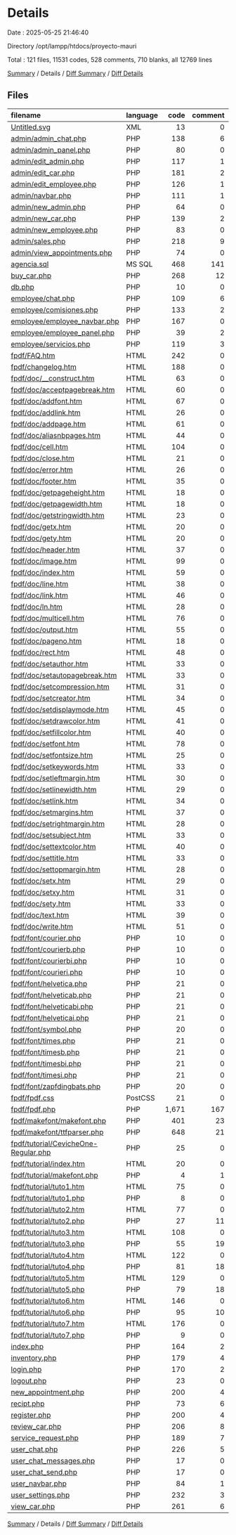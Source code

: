 # Details

Date : 2025-05-25 21:46:40

Directory /opt/lampp/htdocs/proyecto-mauri

Total : 121 files,  11531 codes, 528 comments, 710 blanks, all 12769 lines

[Summary](results.md) / Details / [Diff Summary](diff.md) / [Diff Details](diff-details.md)

## Files
| filename | language | code | comment | blank | total |
| :--- | :--- | ---: | ---: | ---: | ---: |
| [Untitled.svg](/Untitled.svg) | XML | 13 | 0 | 1 | 14 |
| [admin/admin\_chat.php](/admin/admin_chat.php) | PHP | 138 | 6 | 6 | 150 |
| [admin/admin\_panel.php](/admin/admin_panel.php) | PHP | 80 | 0 | 1 | 81 |
| [admin/edit\_admin.php](/admin/edit_admin.php) | PHP | 117 | 1 | 13 | 131 |
| [admin/edit\_car.php](/admin/edit_car.php) | PHP | 181 | 2 | 16 | 199 |
| [admin/edit\_employee.php](/admin/edit_employee.php) | PHP | 126 | 1 | 13 | 140 |
| [admin/navbar.php](/admin/navbar.php) | PHP | 111 | 1 | 3 | 115 |
| [admin/new\_admin.php](/admin/new_admin.php) | PHP | 64 | 0 | 7 | 71 |
| [admin/new\_car.php](/admin/new_car.php) | PHP | 139 | 2 | 8 | 149 |
| [admin/new\_employee.php](/admin/new_employee.php) | PHP | 83 | 0 | 7 | 90 |
| [admin/sales.php](/admin/sales.php) | PHP | 218 | 9 | 15 | 242 |
| [admin/view\_appointments.php](/admin/view_appointments.php) | PHP | 74 | 0 | 5 | 79 |
| [agencia.sql](/agencia.sql) | MS SQL | 468 | 141 | 74 | 683 |
| [buy\_car.php](/buy_car.php) | PHP | 268 | 12 | 24 | 304 |
| [db.php](/db.php) | PHP | 10 | 0 | 1 | 11 |
| [employee/chat.php](/employee/chat.php) | PHP | 109 | 6 | 5 | 120 |
| [employee/comisiones.php](/employee/comisiones.php) | PHP | 133 | 2 | 8 | 143 |
| [employee/employee\_navbar.php](/employee/employee_navbar.php) | PHP | 167 | 0 | 1 | 168 |
| [employee/employee\_panel.php](/employee/employee_panel.php) | PHP | 39 | 2 | 0 | 41 |
| [employee/servicios.php](/employee/servicios.php) | PHP | 119 | 3 | 5 | 127 |
| [fpdf/FAQ.htm](/fpdf/FAQ.htm) | HTML | 242 | 0 | 29 | 271 |
| [fpdf/changelog.htm](/fpdf/changelog.htm) | HTML | 188 | 0 | 1 | 189 |
| [fpdf/doc/\_\_construct.htm](/fpdf/doc/__construct.htm) | HTML | 63 | 0 | 1 | 64 |
| [fpdf/doc/acceptpagebreak.htm](/fpdf/doc/acceptpagebreak.htm) | HTML | 60 | 0 | 4 | 64 |
| [fpdf/doc/addfont.htm](/fpdf/doc/addfont.htm) | HTML | 67 | 0 | 1 | 68 |
| [fpdf/doc/addlink.htm](/fpdf/doc/addlink.htm) | HTML | 26 | 0 | 1 | 27 |
| [fpdf/doc/addpage.htm](/fpdf/doc/addpage.htm) | HTML | 61 | 0 | 1 | 62 |
| [fpdf/doc/aliasnbpages.htm](/fpdf/doc/aliasnbpages.htm) | HTML | 44 | 0 | 2 | 46 |
| [fpdf/doc/cell.htm](/fpdf/doc/cell.htm) | HTML | 104 | 0 | 1 | 105 |
| [fpdf/doc/close.htm](/fpdf/doc/close.htm) | HTML | 21 | 0 | 1 | 22 |
| [fpdf/doc/error.htm](/fpdf/doc/error.htm) | HTML | 26 | 0 | 1 | 27 |
| [fpdf/doc/footer.htm](/fpdf/doc/footer.htm) | HTML | 35 | 0 | 1 | 36 |
| [fpdf/doc/getpageheight.htm](/fpdf/doc/getpageheight.htm) | HTML | 18 | 0 | 1 | 19 |
| [fpdf/doc/getpagewidth.htm](/fpdf/doc/getpagewidth.htm) | HTML | 18 | 0 | 1 | 19 |
| [fpdf/doc/getstringwidth.htm](/fpdf/doc/getstringwidth.htm) | HTML | 23 | 0 | 1 | 24 |
| [fpdf/doc/getx.htm](/fpdf/doc/getx.htm) | HTML | 20 | 0 | 1 | 21 |
| [fpdf/doc/gety.htm](/fpdf/doc/gety.htm) | HTML | 20 | 0 | 1 | 21 |
| [fpdf/doc/header.htm](/fpdf/doc/header.htm) | HTML | 37 | 0 | 1 | 38 |
| [fpdf/doc/image.htm](/fpdf/doc/image.htm) | HTML | 99 | 0 | 1 | 100 |
| [fpdf/doc/index.htm](/fpdf/doc/index.htm) | HTML | 59 | 0 | 1 | 60 |
| [fpdf/doc/line.htm](/fpdf/doc/line.htm) | HTML | 38 | 0 | 1 | 39 |
| [fpdf/doc/link.htm](/fpdf/doc/link.htm) | HTML | 46 | 0 | 1 | 47 |
| [fpdf/doc/ln.htm](/fpdf/doc/ln.htm) | HTML | 28 | 0 | 1 | 29 |
| [fpdf/doc/multicell.htm](/fpdf/doc/multicell.htm) | HTML | 76 | 0 | 1 | 77 |
| [fpdf/doc/output.htm](/fpdf/doc/output.htm) | HTML | 55 | 0 | 1 | 56 |
| [fpdf/doc/pageno.htm](/fpdf/doc/pageno.htm) | HTML | 18 | 0 | 1 | 19 |
| [fpdf/doc/rect.htm](/fpdf/doc/rect.htm) | HTML | 48 | 0 | 1 | 49 |
| [fpdf/doc/setauthor.htm](/fpdf/doc/setauthor.htm) | HTML | 33 | 0 | 1 | 34 |
| [fpdf/doc/setautopagebreak.htm](/fpdf/doc/setautopagebreak.htm) | HTML | 33 | 0 | 1 | 34 |
| [fpdf/doc/setcompression.htm](/fpdf/doc/setcompression.htm) | HTML | 31 | 0 | 1 | 32 |
| [fpdf/doc/setcreator.htm](/fpdf/doc/setcreator.htm) | HTML | 34 | 0 | 1 | 35 |
| [fpdf/doc/setdisplaymode.htm](/fpdf/doc/setdisplaymode.htm) | HTML | 45 | 0 | 1 | 46 |
| [fpdf/doc/setdrawcolor.htm](/fpdf/doc/setdrawcolor.htm) | HTML | 41 | 0 | 1 | 42 |
| [fpdf/doc/setfillcolor.htm](/fpdf/doc/setfillcolor.htm) | HTML | 40 | 0 | 1 | 41 |
| [fpdf/doc/setfont.htm](/fpdf/doc/setfont.htm) | HTML | 78 | 0 | 1 | 79 |
| [fpdf/doc/setfontsize.htm](/fpdf/doc/setfontsize.htm) | HTML | 25 | 0 | 1 | 26 |
| [fpdf/doc/setkeywords.htm](/fpdf/doc/setkeywords.htm) | HTML | 33 | 0 | 1 | 34 |
| [fpdf/doc/setleftmargin.htm](/fpdf/doc/setleftmargin.htm) | HTML | 30 | 0 | 1 | 31 |
| [fpdf/doc/setlinewidth.htm](/fpdf/doc/setlinewidth.htm) | HTML | 29 | 0 | 1 | 30 |
| [fpdf/doc/setlink.htm](/fpdf/doc/setlink.htm) | HTML | 34 | 0 | 1 | 35 |
| [fpdf/doc/setmargins.htm](/fpdf/doc/setmargins.htm) | HTML | 37 | 0 | 1 | 38 |
| [fpdf/doc/setrightmargin.htm](/fpdf/doc/setrightmargin.htm) | HTML | 28 | 0 | 1 | 29 |
| [fpdf/doc/setsubject.htm](/fpdf/doc/setsubject.htm) | HTML | 33 | 0 | 1 | 34 |
| [fpdf/doc/settextcolor.htm](/fpdf/doc/settextcolor.htm) | HTML | 40 | 0 | 1 | 41 |
| [fpdf/doc/settitle.htm](/fpdf/doc/settitle.htm) | HTML | 33 | 0 | 1 | 34 |
| [fpdf/doc/settopmargin.htm](/fpdf/doc/settopmargin.htm) | HTML | 28 | 0 | 1 | 29 |
| [fpdf/doc/setx.htm](/fpdf/doc/setx.htm) | HTML | 29 | 0 | 1 | 30 |
| [fpdf/doc/setxy.htm](/fpdf/doc/setxy.htm) | HTML | 31 | 0 | 1 | 32 |
| [fpdf/doc/sety.htm](/fpdf/doc/sety.htm) | HTML | 33 | 0 | 1 | 34 |
| [fpdf/doc/text.htm](/fpdf/doc/text.htm) | HTML | 39 | 0 | 1 | 40 |
| [fpdf/doc/write.htm](/fpdf/doc/write.htm) | HTML | 51 | 0 | 1 | 52 |
| [fpdf/font/courier.php](/fpdf/font/courier.php) | PHP | 10 | 0 | 1 | 11 |
| [fpdf/font/courierb.php](/fpdf/font/courierb.php) | PHP | 10 | 0 | 1 | 11 |
| [fpdf/font/courierbi.php](/fpdf/font/courierbi.php) | PHP | 10 | 0 | 1 | 11 |
| [fpdf/font/courieri.php](/fpdf/font/courieri.php) | PHP | 10 | 0 | 1 | 11 |
| [fpdf/font/helvetica.php](/fpdf/font/helvetica.php) | PHP | 21 | 0 | 1 | 22 |
| [fpdf/font/helveticab.php](/fpdf/font/helveticab.php) | PHP | 21 | 0 | 1 | 22 |
| [fpdf/font/helveticabi.php](/fpdf/font/helveticabi.php) | PHP | 21 | 0 | 1 | 22 |
| [fpdf/font/helveticai.php](/fpdf/font/helveticai.php) | PHP | 21 | 0 | 1 | 22 |
| [fpdf/font/symbol.php](/fpdf/font/symbol.php) | PHP | 20 | 0 | 1 | 21 |
| [fpdf/font/times.php](/fpdf/font/times.php) | PHP | 21 | 0 | 1 | 22 |
| [fpdf/font/timesb.php](/fpdf/font/timesb.php) | PHP | 21 | 0 | 1 | 22 |
| [fpdf/font/timesbi.php](/fpdf/font/timesbi.php) | PHP | 21 | 0 | 1 | 22 |
| [fpdf/font/timesi.php](/fpdf/font/timesi.php) | PHP | 21 | 0 | 1 | 22 |
| [fpdf/font/zapfdingbats.php](/fpdf/font/zapfdingbats.php) | PHP | 20 | 0 | 1 | 21 |
| [fpdf/fpdf.css](/fpdf/fpdf.css) | PostCSS | 21 | 0 | 1 | 22 |
| [fpdf/fpdf.php](/fpdf/fpdf.php) | PHP | 1,671 | 167 | 97 | 1,935 |
| [fpdf/makefont/makefont.php](/fpdf/makefont/makefont.php) | PHP | 401 | 23 | 24 | 448 |
| [fpdf/makefont/ttfparser.php](/fpdf/makefont/ttfparser.php) | PHP | 648 | 21 | 46 | 715 |
| [fpdf/tutorial/CevicheOne-Regular.php](/fpdf/tutorial/CevicheOne-Regular.php) | PHP | 25 | 0 | 1 | 26 |
| [fpdf/tutorial/index.htm](/fpdf/tutorial/index.htm) | HTML | 20 | 0 | 1 | 21 |
| [fpdf/tutorial/makefont.php](/fpdf/tutorial/makefont.php) | PHP | 4 | 1 | 2 | 7 |
| [fpdf/tutorial/tuto1.htm](/fpdf/tutorial/tuto1.htm) | HTML | 75 | 0 | 2 | 77 |
| [fpdf/tutorial/tuto1.php](/fpdf/tutorial/tuto1.php) | PHP | 8 | 0 | 2 | 10 |
| [fpdf/tutorial/tuto2.htm](/fpdf/tutorial/tuto2.htm) | HTML | 77 | 0 | 4 | 81 |
| [fpdf/tutorial/tuto2.php](/fpdf/tutorial/tuto2.php) | PHP | 27 | 11 | 4 | 42 |
| [fpdf/tutorial/tuto3.htm](/fpdf/tutorial/tuto3.htm) | HTML | 108 | 0 | 8 | 116 |
| [fpdf/tutorial/tuto3.php](/fpdf/tutorial/tuto3.php) | PHP | 55 | 19 | 8 | 82 |
| [fpdf/tutorial/tuto4.htm](/fpdf/tutorial/tuto4.htm) | HTML | 122 | 0 | 11 | 133 |
| [fpdf/tutorial/tuto4.php](/fpdf/tutorial/tuto4.php) | PHP | 81 | 18 | 11 | 110 |
| [fpdf/tutorial/tuto5.htm](/fpdf/tutorial/tuto5.htm) | HTML | 129 | 0 | 6 | 135 |
| [fpdf/tutorial/tuto5.php](/fpdf/tutorial/tuto5.php) | PHP | 79 | 18 | 6 | 103 |
| [fpdf/tutorial/tuto6.htm](/fpdf/tutorial/tuto6.htm) | HTML | 146 | 0 | 9 | 155 |
| [fpdf/tutorial/tuto6.php](/fpdf/tutorial/tuto6.php) | PHP | 95 | 10 | 9 | 114 |
| [fpdf/tutorial/tuto7.htm](/fpdf/tutorial/tuto7.htm) | HTML | 176 | 0 | 7 | 183 |
| [fpdf/tutorial/tuto7.php](/fpdf/tutorial/tuto7.php) | PHP | 9 | 0 | 2 | 11 |
| [index.php](/index.php) | PHP | 164 | 2 | 10 | 176 |
| [inventory.php](/inventory.php) | PHP | 179 | 4 | 13 | 196 |
| [login.php](/login.php) | PHP | 170 | 2 | 12 | 184 |
| [logout.php](/logout.php) | PHP | 23 | 0 | 1 | 24 |
| [new\_appointment.php](/new_appointment.php) | PHP | 200 | 4 | 15 | 219 |
| [recipt.php](/recipt.php) | PHP | 73 | 6 | 15 | 94 |
| [register.php](/register.php) | PHP | 200 | 4 | 14 | 218 |
| [review\_car.php](/review_car.php) | PHP | 206 | 8 | 10 | 224 |
| [service\_request.php](/service_request.php) | PHP | 189 | 7 | 12 | 208 |
| [user\_chat.php](/user_chat.php) | PHP | 226 | 5 | 3 | 234 |
| [user\_chat\_messages.php](/user_chat_messages.php) | PHP | 17 | 0 | 1 | 18 |
| [user\_chat\_send.php](/user_chat_send.php) | PHP | 17 | 0 | 1 | 18 |
| [user\_navbar.php](/user_navbar.php) | PHP | 84 | 1 | 1 | 86 |
| [user\_settings.php](/user_settings.php) | PHP | 232 | 3 | 15 | 250 |
| [view\_car.php](/view_car.php) | PHP | 261 | 6 | 16 | 283 |

[Summary](results.md) / Details / [Diff Summary](diff.md) / [Diff Details](diff-details.md)